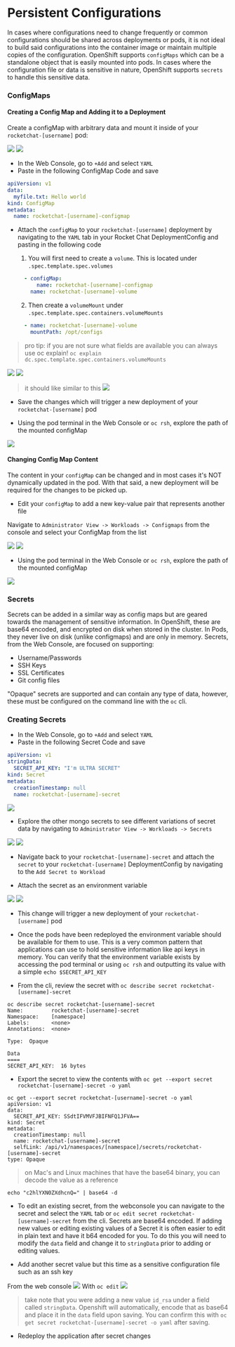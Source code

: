 # Persistent Configurations
In cases where configurations need to change frequently or common configurations should be shared across deployments or pods, it is not ideal to build said configurations into the container image or maintain multiple copies of the configuration. OpenShift supports `configMaps` which can be a standalone object that is easily mounted into pods. In cases where the configuration file or data is sensitive in nature, OpenShift supports `secrets` to handle this sensitive data. 

### ConfigMaps

#### Creating a Config Map and Adding it to a Deployment
Create a configMap with arbitrary data and mount it inside of your `rocketchat-[username]` pod: 

![](./images/07_persistent_config_01.png)
![](./images/07_persistent_config_02.png)

- In the Web Console, go to `+Add` and select `YAML`
- Paste in the following ConfigMap Code and save 
```yaml
apiVersion: v1
data:
  myfile.txt: Hello world
kind: ConfigMap
metadata:
  name: rocketchat-[username]-configmap
```

- Attach the `configMap` to your `rocketchat-[username]` deployment by navigating to the `YAML` tab in your Rocket Chat DeploymentConfig and pasting in the following code
  1. You will first need to create a `volume`. This is located under `.spec.template.spec.volumes`
  ```yaml
    - configMap:
        name: rocketchat-[username]-configmap
      name: rocketchat-[username]-volume
  ```

  2. Then create a `volumeMount` under `.spec.template.spec.containers.volumeMounts`
  ```yaml
    - name: rocketchat-[username]-volume
      mountPath: /opt/configs
  ```
> pro tip: if you are not sure what fields are available you can always use oc explain! `oc explain dc.spec.template.spec.containers.volumeMounts`

![](./images/07_persistent_config_04.png)
![](./images/07_persistent_config_03.png)

> it should like similar to this
![](./images/07_persistent_config_05.png)


- Save the changes which will trigger a new deployment of your `rocketchat-[username]` pod

- Using the pod terminal in the Web Console or `oc rsh`, explore the path of the mounted configMap

![](./images/07_persistent_config_06.png)

#### Changing Config Map Content
The content in your `configMap` can be changed and in most cases it's NOT dynamically updated in the pod. With that said, a new deployment will be required for the changes to be picked up.

- Edit your `configMap` to add a new key-value pair that represents another file

Navigate to `Administrator View -> Workloads -> Configmaps` from the console and select your ConfigMap from the list


![](./images/07_persistent_config_06.png)
![](./images/07_persistent_config_07.png)

- Using the pod terminal in the Web Console or `oc rsh`, explore the path of the mounted configMap

![](./images/07_persistent_config_08.png)



### Secrets
Secrets can be added in a similar way as config maps but are geared towards the management of sensitive information. In OpenShift, these are base64 encoded, and encrypted on disk when stored in the cluster. In Pods, they never live on disk (unlike configmaps) and are only in memory.
Secrets, from the Web Console, are focused on supporting: 
- Username/Passwords
- SSH Keys
- SSL Certificates
- Git config files

"Opaque" secrets are supported and can contain any type of data, however, these must be configured on the command line with the `oc` cli. 

### Creating Secrets
- In the Web Console, go to `+Add` and select `YAML`
- Paste in the following Secret Code and save 
```yaml
apiVersion: v1
stringData:
  SECRET_API_KEY: "I'm ULTRA SECRET"
kind: Secret
metadata:
  creationTimestamp: null
  name: rocketchat-[username]-secret
```

![](./images/07_persistent_config_09.png)

- Explore the other mongo secrets to see different variations of secret data by navigating to `Administrator View -> Workloads -> Secrets`

![](./images/07_persistent_config_10.png)
![](./images/07_persistent_config_11.png)

- Navigate back to your `rocketchat-[username]-secret` and attach the `secret` to your `rocketchat-[username]` DeploymentConfig by navigating to the `Add Secret to Workload`

- Attach the secret as an environment variable

![](./images/07_persistent_config_12.png)
![](./images/07_persistent_config_13.png)


- This change will trigger a new deployment of your `rocketchat-[username]` pod
- Once the pods have been redeployed the environment variable should be available for them to use. This is a very common pattern that applications can use to hold sensitive information like api keys in memory. You can verify that the environment variable exists by accessing the pod terminal or using `oc rsh` and outputting its value with a simple `echo $SECRET_API_KEY`


- From the cli, review the secret with `oc describe secret rocketchat-[username]-secret`

```
oc describe secret rocketchat-[username]-secret
Name:         rocketchat-[username]-secret
Namespace:    [namespace]
Labels:       <none>
Annotations:  <none>

Type:  Opaque

Data
====
SECRET_API_KEY:  16 bytes
```

- Export the secret to view the contents with `oc get --export secret rocketchat-[username]-secret -o yaml`

```
oc get --export secret rocketchat-[username]-secret -o yaml
apiVersion: v1
data:
  SECRET_API_KEY: SSdtIFVMVFJBIFNFQ1JFVA==
kind: Secret
metadata:
  creationTimestamp: null
  name: rocketchat-[username]-secret
  selfLink: /api/v1/namespaces/[namespace]/secrets/rocketchat-[username]-secret
type: Opaque
```
> on Mac's and Linux machines that have the base64 binary, you can decode the value as a reference
```
echo "c2hlYXN0ZXdhcnQ=" | base64 -d
```

- To edit an existing secret, from the webconsole you can navigate to the secret and select the `YAML` tab or `oc edit secret rocketchat-[username]-secret` from the cli. Secrets are base64 encoded. If adding new values or editing existing values of a Secret it is often easier to
edit in plain text and have it b64 encoded for you. To do this you will need to modify the `data` field and change it to
`stringData` prior to adding or editing values.

- Add another secret value but this time as a sensitive configuration file such as an ssh key

From the web console
![](./images/07_persistent_config_14.png)
With `oc edit`
![](./images/07_persistent_config_15.png)

> take note that you were adding a new value `id_rsa` under a field called `stringData`. Openshift will automatically, encode that as base64 and place it in the `data` field upon saving. You can confirm this with `oc get secret rocketchat-[username]-secret -o yaml` after saving. 

 
- Redeploy the application after secret changes
